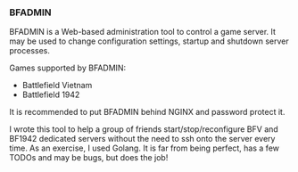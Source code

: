 ### BFADMIN

BFADMIN is a Web-based administration tool to control a game server. It may be used to
change configuration settings, startup and shutdown server processes.

Games supported by BFADMIN:

- Battlefield Vietnam
- Battlefield 1942

It is recommended to put BFADMIN behind NGINX and password protect it.

I wrote this tool to help a group of friends start/stop/reconfigure BFV and BF1942 dedicated servers without the need to ssh onto the server every time.
As an exercise, I used Golang. It is far from being perfect, has a few TODOs and may be bugs, but does the job! 